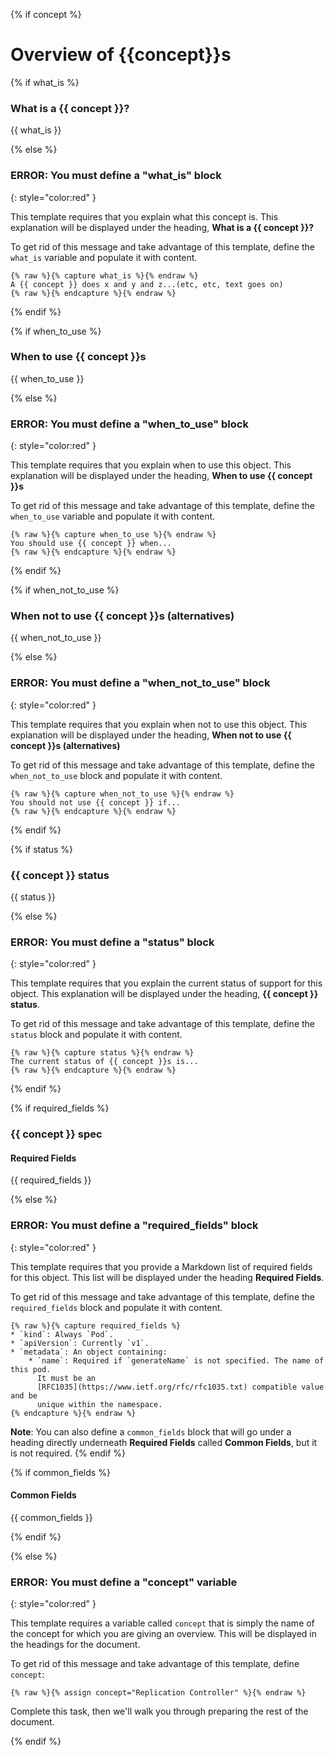 {% if concept %}<!-- check for this before going any further; if not present, skip to else at bottom -->

# Overview of {{concept}}s

{% if what_is %}

### What is a {{ concept }}?

{{ what_is }}

{% else %}

### ERROR: You must define a "what_is" block
{: style="color:red" }

This template requires that you explain what this concept is. This explanation will
be displayed under the heading, **What is a {{ concept }}?**

To get rid of this message and take advantage of this template, define the `what_is`
variable and populate it with content.

```liquid
{% raw %}{% capture what_is %}{% endraw %}
A {{ concept }} does x and y and z...(etc, etc, text goes on)
{% raw %}{% endcapture %}{% endraw %}
```
{% endif %}


{% if when_to_use %}

### When to use {{ concept }}s

{{ when_to_use }}

{% else %}

### ERROR: You must define a "when_to_use" block
{: style="color:red" }

This template requires that you explain when to use this object. This explanation will
be displayed under the heading, **When to use {{ concept }}s**

To get rid of this message and take advantage of this template, define the `when_to_use`
variable and populate it with content.

```liquid
{% raw %}{% capture when_to_use %}{% endraw %}
You should use {{ concept }} when...
{% raw %}{% endcapture %}{% endraw %}
```
{% endif %}


{% if when_not_to_use %}

### When not to use {{ concept }}s (alternatives)

{{ when_not_to_use }}

{% else %}

### ERROR: You must define a "when_not_to_use" block
{: style="color:red" }

This template requires that you explain when not to use this object. This explanation will
be displayed under the heading, **When not to use {{ concept }}s (alternatives)**

To get rid of this message and take advantage of this template, define the `when_not_to_use`
block and populate it with content.

```liquid
{% raw %}{% capture when_not_to_use %}{% endraw %}
You should not use {{ concept }} if...
{% raw %}{% endcapture %}{% endraw %}
```
{% endif %}


{% if status %}

### {{ concept }} status

{{ status }}

{% else %}

### ERROR: You must define a "status" block
{: style="color:red" }

This template requires that you explain the current status of support for this object.
This explanation will be displayed under the heading, **{{ concept }} status**.

To get rid of this message and take advantage of this template, define the `status`
block and populate it with content.

```liquid
{% raw %}{% capture status %}{% endraw %}
The current status of {{ concept }}s is...
{% raw %}{% endcapture %}{% endraw %}
```
{% endif %}


{% if required_fields %}

### {{ concept }} spec

#### Required Fields 

{{ required_fields }}

{% else %}

### ERROR: You must define a "required_fields" block
{: style="color:red" }

This template requires that you provide a Markdown list of required fields for this
object. This list will be displayed under the heading **Required Fields**.

To get rid of this message and take advantage of this template, define the `required_fields`
block and populate it with content.

```liquid
{% raw %}{% capture required_fields %}
* `kind`: Always `Pod`.
* `apiVersion`: Currently `v1`.
* `metadata`: An object containing:
    * `name`: Required if `generateName` is not specified. The name of this pod.
      It must be an
      [RFC1035](https://www.ietf.org/rfc/rfc1035.txt) compatible value and be
      unique within the namespace.
{% endcapture %}{% endraw %}
```

**Note**: You can also define a `common_fields` block that will go under a heading
directly underneath **Required Fields** called **Common Fields**, but it is
not required. 
{% endif %}


{% if common_fields %}

#### Common Fields 

{{ common_fields }}

{% endif %}


<!-- continuing the "if concept" if/then: -->

{% else %}

### ERROR: You must define a "concept" variable
{: style="color:red" }

This template requires a variable called `concept` that is simply the name of the
concept for which you are giving an overview. This will be displayed in the 
headings for the document.

To get rid of this message and take advantage of this template, define `concept`:

```liquid
{% raw %}{% assign concept="Replication Controller" %}{% endraw %}
```

Complete this task, then we'll walk you through preparing the rest of the document.

{% endif %}
